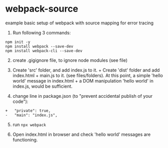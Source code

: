 # webpack-source
example basic setup of webpack with source mapping for error tracing

1. Run following 3 commands:

```
npm init -y
npm install webpack --save-dev
npm install webpack-cli --save-dev

```

2. create .gigignore file, to ignore node modules (see file)

3. Create 'src' folder, and add index.js to it. + Create 'dist' folder and add index.html + main.js to it. (see files/folders). At this point, a simple 'hello world' message in index.html + a DOM manipulation 'hello world' in index.js, would be sufficient.

4. change line in package.json (to "prevent accidental publish of your code"):

```
+   "private": true,
-   "main": "index.js",
```

5. run <code>npx webpack</code>

6. Open index.html in browser and check 'hello world' messages are functioning.
